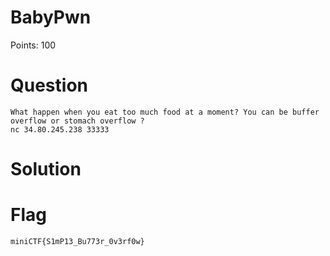 # BabyPwn
  Points: 100
# Question
    What happen when you eat too much food at a moment? You can be buffer overflow or stomach overflow ?
    nc 34.80.245.238 33333
# Solution
    
# Flag
    miniCTF{S1mP13_Bu773r_0v3rf0w}

    
